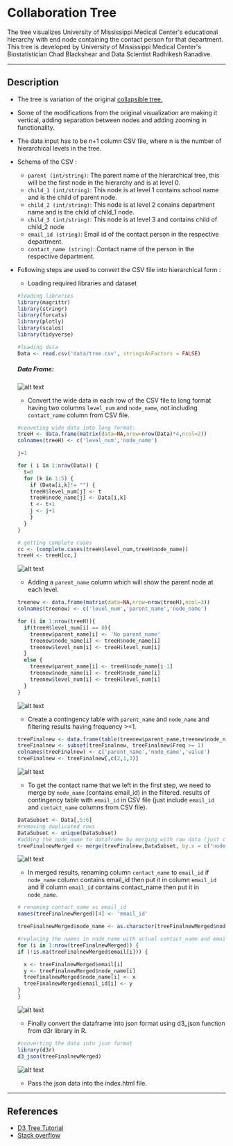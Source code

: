 # Collaboration Tree

The tree visualizes University of Mississippi Medical Center's educational hierarchy with end node containing the contact person for that department. 
This tree is developed by University of Mississippi Medical Center's Biostatistician Chad Blackshear and Data Scientist Radhikesh Ranadive.

------

## Description
-   The tree is variation of the original [collapsible tree.][]

-   Some of the modifications from the original visualization are making it vertical, adding separation between nodes and adding             zooming in functionality.

-   The data input has to be n+1 column CSV file, where n is the number of hierarchical levels in the tree.

-   Schema of the CSV :
    -   `parent (int/string)`: The parent name of the hierarchical tree, this will be the first node in the hierarchy and is at level 0.
    -   `child_1 (int/string)`: This node is at level 1 contains school name and is the child of parent node.
    -   `child_2 (int/string)`: This node is at level 2 conains department name and is the child of child_1 node.
    -   `child_3 (int/string)`: This node is at level 3 and contains child of child_2 node
    -   `email_id (string)`: Email id of the contact person in the respective department.
    -   `contact_name (string)`: Contact name of the person in the respective department.

-   Following steps are used to convert the CSV file into hierarchical form :
    - Loading required libraries and dataset
    
    ```R
    #loading libraries
    library(magrittr)
    library(stringr)
    library(forcats)
    library(plotly)
    library(scales)
    library(tidyverse)
    
    #loading data
    Data <- read.csv('data/tree.csv', stringsAsFactors = FALSE)
    ```
	##### Data Frame: 
    ![alt text](https://github.com/radhikesh/CollaborationTree/blob/master/images/dataframe.PNG)
	
    - Convert the wide data in each row of the CSV file to long format having two columns `level_num` and `node_name`, not including           `contact_name` column from CSV file.
    
    ```R
    #conveting wide data into long format:
    treeH <- data.frame(matrix(data=NA,nrow=nrow(Data)*4,ncol=2))
    colnames(treeH) <- c('level_num','node_name')

    j=1

    for ( i in 1:nrow(Data)) {
      t=0
      for (k in 1:5) {
        if (Data[i,k]!= "") {
        treeH$level_num[j] <- t 
        treeH$node_name[j] <- Data[i,k]
        t <- t+1
        j <- j+1
        }
      }
    }

    # getting complete cases
    cc <- (complete.cases(treeH$level_num,treeH$node_name))
    treeH <- treeH[cc,]
    ```
    ![alt text](https://github.com/radhikesh/CollaborationTree/blob/master/images/step1.PNG)
	
    - Adding a `parent_name` column which will show the parent node at each level.
    
    ```R
    treenew <- data.frame(matrix(data=NA,nrow=nrow(treeH),ncol=3))
    colnames(treenew) <- c('level_num','parent_name','node_name')

    for (i in 1:nrow(treeH)){
      if(treeH$level_num[i] == 0){
        treenew$parent_name[i] <- 'No parent_name'
        treenew$node_name[i] <- treeH$node_name[i]
        treenew$level_num[i] <- treeH$level_num[i]
      }
      else {
        treenew$parent_name[i] <- treeH$node_name[i-1]
        treenew$node_name[i] <- treeH$node_name[i]
        treenew$level_num[i] <- treeH$level_num[i]
      }
    }
    ```
	![alt text](https://github.com/radhikesh/CollaborationTree/blob/master/images/step2.PNG)
    
    - Create a contingency table with `parent_name` and `node_name` and filtering results having frequency >=1.
    
    ```R
    treeFinalnew <- data.frame(table(treenew$parent_name,treenew$node_name))
    treeFinalnew <- subset(treeFinalnew, treeFinalnew$Freq >= 1)
    colnames(treeFinalnew) <- c('parent_name','node_name','value')
    treeFinalnew <- treeFinalnew[,c(2,1,3)]
    ```
    ![alt text](https://github.com/radhikesh/CollaborationTree/blob/master/images/step3.PNG)
	
    - To get the contact name that we left in the first step, we need to merge by `node_name` (contains email_id) in the filtered.             results of contingency table with `email_id` in CSV file (just include `email_id` and `contact_name` columns from CSV file).
    
    ```R
    DataSubset <- Data[,5:6]
    #removing duplicated rows
    DataSubset <- unique(DataSubset)
    #adding the node_name to dataframe by merging with raw data (just cols email_id and conatact_name) by email_id and node_name
    treeFinalnewMerged <- merge(treeFinalnew,DataSubset, by.x = c("node_name"), by.y = c("email_id"), all.x = T)
    ```
    ![alt text](https://github.com/radhikesh/CollaborationTree/blob/master/images/step4.PNG)
	
    - In merged results, renaming column `contact_name` to `email_id` if `node_name` column contains email_id then put it in column           `email_id` and If column `email_id` contains contact_name then put it in `node_name`.
    
    ```R
    # renaming contact_name as email_id
    names(treeFinalnewMerged)[4] <- 'email_id'

    treeFinalnewMerged$node_name <- as.character(treeFinalnewMerged$node_name)

    #replacing the names in node_name with actual contact_name and email in email_id with actual email
    for (i in 1:nrow(treeFinalnewMerged)) {
    if (!is.na(treeFinalnewMerged$email[i])) {

      x <- treeFinalnewMerged$email[i]
      y <- treeFinalnewMerged$node_name[i]
      treeFinalnewMerged$node_name[i] <- x
      treeFinalnewMerged$email_id[i] <- y
    }
    }
    ```
    ![alt text](https://github.com/radhikesh/CollaborationTree/blob/master/images/step5.PNG)
	
    - Finally convert the dataframe into json format using d3_json function from d3r library in R. 
    
    ```R
    #converting the data into json format
    library(d3r)
    d3_json(treeFinalnewMerged)
    ```
    ![alt text](https://github.com/radhikesh/CollaborationTree/blob/master/images/step6.PNG)
	
    - Pass the json data into the index.html file.
------

## References
-  [D3 Tree Tutorial][]
-  [Stack overflow][]
    
<!-- external links -->
[collapsible tree.]:https://bl.ocks.org/mbostock/4339083
[D3 Tree Tutorial]: http://www.d3noob.org/2014/01/tree-diagrams-in-d3js_11.html
[Stack overflow]: https://stackoverflow.com/questions/17558649/d3-tree-layout-separation-between-nodes-using-nodesize

